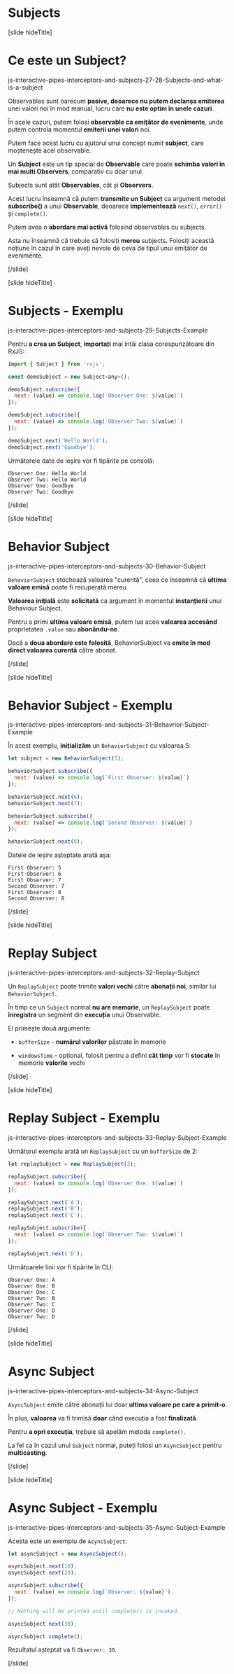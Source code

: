 # Subjects

[slide hideTitle]

# Ce este un Subject?

js-interactive-pipes-interceptors-and-subjects-27-28-Subjects-and-what-is-a-subject

Observables sunt oarecum **pasive, deoarece nu putem declanșa emiterea** unei valori noi în mod manual, lucru care **nu este optim în unele cazuri**. 

În acele cazuri, putem folosi **observable ca emițător de evenimente**, unde putem controla momentul **emiterii unei valori** noi.

Putem face acest lucru cu ajutorul unui concept numit **subject**, care moștenește acel observable.

Un **Subject** este un tip special de **Observable** care poate **schimba valori în mai multi Observers**, comparativ cu doar unul.

Subjects sunt atât **Observables**, cât și **Observers**.

Acest lucru înseamnă că putem **transmite un Subject** ca argument metodei **subscribe()** a unui **Observable**, deoarece **implementează** `next()`, `error()` și `complete()`.
 
Putem avea o **abordare mai activă** folosind observables cu subjects.

Asta nu înseamnă că trebuie să folosiți **mereu** subjects. Folosiți această noțiune în cazul în care aveți nevoie de ceva de tipul unui emițător de evenimente.

[/slide]


[slide hideTitle]

# Subjects - Exemplu

js-interactive-pipes-interceptors-and-subjects-29-Subjects-Example

Pentru **a crea un Subject**, **importați** mai întâi clasa corespunzătoare din RxJS:

```js
import { Subject } from 'rxjs';

const demoSubject = new Subject<any>();

demoSubject.subscribe({
  next: (value) => console.log(`Observer One: ${value}`)
});

demoSubject.subscribe({
  next: (value) => console.log(`Observer Two: ${value}`)
});

demoSubject.next('Hello World');
demoSubject.next('Goodbye');
```

Următorele date de ieșire vor fi tipărite pe consolă:

```
Observer One: Hello World
Observer Two: Hello World
Observer One: Goodbye
Observer Two: Goodbye
```

[/slide]

[slide hideTitle]

# Behavior Subject

js-interactive-pipes-interceptors-and-subjects-30-Behavior-Subject

`BehaviorSubject` stochează valoarea "curentă", ceea ce înseamnă că **ultima valoare emisă** poate fi recuperată mereu.

**Valoarea inițială** este **solicitată** ca argument în momentul **instanțierii** unui Behaviour Subject.

Pentru a primi **ultima valoare emisă**, putem lua acea **valoarea accesând** proprietatea `.value` sau **abonându-ne**.

Dacă a **doua abordare este folosită**, BehaviorSubject va **emite în mod direct valoarea curentă** către abonat.

[/slide]

[slide hideTitle]

# Behavior Subject - Exemplu

js-interactive-pipes-interceptors-and-subjects-31-Behavrior-Subject-Example

În acest exemplu, **inițializăm** un `BehaviorSubject` cu valoarea 5:

```js
let subject = new BehaviorSubject(5);

behaviorSubject.subscribe({
  next: (value) => console.log(`First Observer: ${value}`)
});

behaviorSubject.next(6);
behaviorSubject.next(7);

behaviorSubject.subscribe({
  next: (value) => console.log(`Second Observer: ${value}`)
});

behaviorSubject.next(8);

```

Datele de ieșire așteptate arată așa:

```
First Observer: 5
First Observer: 6
First Observer: 7
Second Observer: 7
First Observer: 8
Second Observer: 8
```

[/slide]

[slide hideTitle]

# Replay Subject

js-interactive-pipes-interceptors-and-subjects-32-Replay-Subject

Un `ReplaySubject` poate trimite **valori vechi** către **abonații noi**, similar lui `BehaviorSubject`.

În timp ce un `Subject` normal **nu are memorie**, un `ReplaySubject` poate **înregistra** un segment din **execuția** unui Observable.

El primește două argumente:

- `bufferSize` - **numărul valorilor** păstrate în memorie 

- `windowsTime` - opțional, folosit pentru a defini **cât timp** vor fi **stocate** în memorie **valorile** vechi

[/slide]

[slide hideTitle]

# Replay Subject - Exemplu

js-interactive-pipes-interceptors-and-subjects-33-Replay-Subject-Example

Următorul exemplu arată un `ReplaySubject` cu un `bufferSize` de 2:

```js
let replaySubject = new ReplaySubject(2);

replaySubject.subscribe({ 
  next: (value) => console.log(`Observer One: ${value}`)
});

replaySubject.next('A');
replaySubject.next('B');
replaySubject.next('C');

replaySubject.subscribe({ 
  next: (value) => console.log(`Observer Two: ${value}`)
});

replaySubject.next('D');

```

Următoarele linii vor fi tipărite în CLI:

```
Observer One: A
Observer One: B
Observer One: C
Observer Two: B
Observer Two: C
Observer One: D
Observer Two: D
```

[/slide]

[slide hideTitle]

# Async Subject

js-interactive-pipes-interceptors-and-subjects-34-Async-Subject

`AsyncSubject` emite către abonații lui doar **ultima valoare pe care a primit-o**.

În plus, **valoarea** va fi trimisă **doar** când execuția a fost **finalizată**.

Pentru **a opri execuția**, trebuie să apelăm metoda `complete()`.

La fel ca în cazul unui `Subject` normal, puteți folosi un `AsyncSubject` pentru **multicasting**.
 
[/slide]

[slide hideTitle]

# Async Subject - Exemplu
js-interactive-pipes-interceptors-and-subjects-35-Async-Subject-Example

Acesta este un exemplu de `AsyncSubject`:

```js
let asyncSubject = new AsyncSubject();

asyncSubject.next(10);
asyncSubject.next(20);

asyncSubject.subscribe({ 
  next: (value) => console.log(`Observer: ${value}`)
});

// Nothing will be printed until complete() is invoked.

asyncSubject.next(30);

asyncSubject.complete();

```

Rezultatul așteptat va fi `Observer: 30`.

[/slide]
